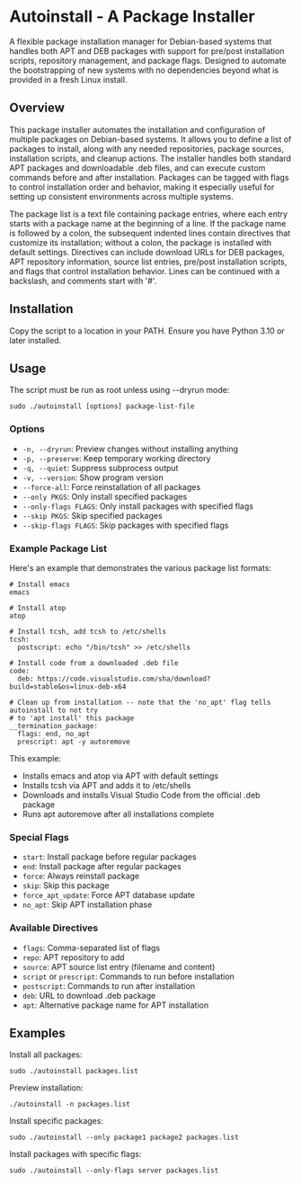 # Autoinstall - A Package Installer

A flexible package installation manager for Debian-based systems that handles both APT and DEB packages with support for pre/post installation scripts, repository management, and package flags.  Designed to automate the bootstrapping of new systems with no dependencies beyond what is provided in a fresh Linux install.

## Overview

This package installer automates the installation and configuration of multiple packages on Debian-based systems. It allows you to define a list of packages to install, along with any needed repositories, package sources, installation scripts, and cleanup actions. The installer handles both standard APT packages and downloadable .deb files, and can execute custom commands before and after installation. Packages can be tagged with flags to control installation order and behavior, making it especially useful for setting up consistent environments across multiple systems.

The package list is a text file containing package entries, where each entry starts with a package name at the beginning of a line. If the package name is followed by a colon, the subsequent indented lines contain directives that customize its installation; without a colon, the package is installed with default settings. Directives can include download URLs for DEB packages, APT repository information, source list entries, pre/post installation scripts, and flags that control installation behavior. Lines can be continued with a backslash, and comments start with '#'.

## Installation

Copy the script to a location in your PATH. Ensure you have Python 3.10 or later installed.

## Usage

The script must be run as root unless using --dryrun mode:

    sudo ./autoinstall [options] package-list-file

### Options

- `-n, --dryrun`: Preview changes without installing anything
- `-p, --preserve`: Keep temporary working directory
- `-q, --quiet`: Suppress subprocess output
- `-v, --version`: Show program version
- `--force-all`: Force reinstallation of all packages
- `--only PKGS`: Only install specified packages
- `--only-flags FLAGS`: Only install packages with specified flags
- `--skip PKGS`: Skip specified packages
- `--skip-flags FLAGS`: Skip packages with specified flags

### Example Package List

Here's an example that demonstrates the various package list formats:

    # Install emacs
    emacs
    
    # Install atop
    atop
    
    # Install tcsh, add tcsh to /etc/shells
    tcsh:
      postscript: echo "/bin/tcsh" >> /etc/shells
    
    # Install code from a downloaded .deb file
    code:
      deb: https://code.visualstudio.com/sha/download?build=stable&os=linux-deb-x64
    
    # Clean up from installation -- note that the 'no_apt' flag tells autoinstall to not try 
    # to 'apt install' this package
    __termination_package:
      flags: end, no_apt
      prescript: apt -y autoremove

This example:
- Installs emacs and atop via APT with default settings
- Installs tcsh via APT and adds it to /etc/shells
- Downloads and installs Visual Studio Code from the official .deb package
- Runs apt autoremove after all installations complete

### Special Flags

- `start`: Install package before regular packages
- `end`: Install package after regular packages
- `force`: Always reinstall package
- `skip`: Skip this package
- `force_apt_update`: Force APT database update
- `no_apt`: Skip APT installation phase

### Available Directives

- `flags`: Comma-separated list of flags
- `repo`: APT repository to add
- `source`: APT source list entry (filename and content)
- `script` or `prescript`: Commands to run before installation
- `postscript`: Commands to run after installation
- `deb`: URL to download .deb package
- `apt`: Alternative package name for APT installation

## Examples

Install all packages:

    sudo ./autoinstall packages.list

Preview installation:

    ./autoinstall -n packages.list

Install specific packages:

    sudo ./autoinstall --only package1 package2 packages.list

Install packages with specific flags:

    sudo ./autoinstall --only-flags server packages.list